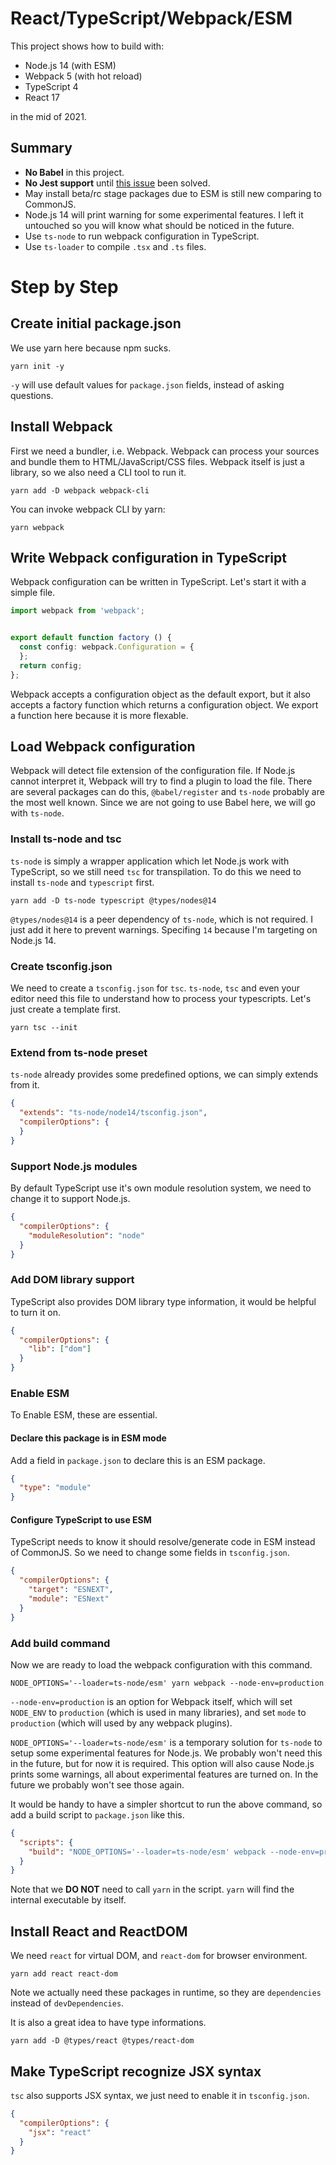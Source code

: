 # React/TypeScript/Webpack/ESM

This project shows how to build with:

* Node.js 14 (with ESM)
* Webpack 5 (with hot reload)
* TypeScript 4
* React 17

in the mid of 2021.

## Summary

* **No Babel** in this project.
* **No Jest support** until [this issue](https://github.com/facebook/jest/issues/11453) been solved.
* May install beta/rc stage packages due to ESM is still new comparing to CommonJS.
* Node.js 14 will print warning for some experimental features. I left it untouched so you will know what should be noticed in the future.
* Use `ts-node` to run webpack configuration in TypeScript.
* Use `ts-loader` to compile `.tsx` and `.ts` files.

# Step by Step

## Create initial package.json

We use yarn here because npm sucks.

```
yarn init -y
```

`-y` will use default values for `package.json` fields, instead of asking
questions.

## Install Webpack

First we need a bundler, i.e. Webpack. Webpack can process your sources and
bundle them to HTML/JavaScript/CSS files.
Webpack itself is just a library, so we also need a CLI tool to run it.

```
yarn add -D webpack webpack-cli
```

You can invoke webpack CLI by yarn:

```
yarn webpack
```

## Write Webpack configuration in TypeScript

Webpack configuration can be written in TypeScript. Let's start it with a simple
file.

```typescript
import webpack from 'webpack';


export default function factory () {
  const config: webpack.Configuration = {
  };
  return config;
};
```

Webpack accepts a configuration object as the default export, but it also
accepts a factory function which returns a configuration object.
We export a function here because it is more flexable.

## Load Webpack configuration

Webpack will detect file extension of the configuration file. If Node.js cannot
interpret it, Webpack will try to find a plugin to load the file.
There are several packages can do this, `@babel/register` and `ts-node` probably
are the most well known.
Since we are not going to use Babel here, we will go with `ts-node`.

### Install ts-node and tsc

`ts-node` is simply a wrapper application which let Node.js work with
TypeScript, so we still need `tsc` for transpilation.
To do this we need to install `ts-node` and `typescript` first.

```
yarn add -D ts-node typescript @types/nodes@14
```

`@types/nodes@14` is a peer dependency of `ts-node`, which is not required.
I just add it here to prevent warnings.
Specifing `14` because I'm targeting on Node.js 14.

### Create tsconfig.json

We need to create a `tsconfig.json` for `tsc`.
`ts-node`, `tsc` and even your editor need this file to understand how to
process your typescripts.
Let's just create a template first.

```
yarn tsc --init
```

### Extend from ts-node preset

`ts-node` already provides some predefined options, we can simply extends from
it.

```json
{
  "extends": "ts-node/node14/tsconfig.json",
  "compilerOptions": {
  }
}
```

### Support Node.js modules

By default TypeScript use it's own module resolution system, we need to change
it to support Node.js.

```json
{
  "compilerOptions": {
    "moduleResolution": "node"
  }
}
```

### Add DOM library support

TypeScript also provides DOM library type information, it would be helpful to
turn it on.

```json
{
  "compilerOptions": {
    "lib": ["dom"]
  }
}
```

### Enable ESM

To Enable ESM, these are essential.

#### Declare this package is in ESM mode

Add a field in `package.json` to declare this is an ESM package.

```json
{
  "type": "module"
}
```

#### Configure TypeScript to use ESM

TypeScript needs to know it should resolve/generate code in ESM instead of
CommonJS. So we need to change some fields in `tsconfig.json`.

```json
{
  "compilerOptions": {
    "target": "ESNEXT",
    "module": "ESNext"
  }
}
```

### Add build command

Now we are ready to load the webpack configuration with this command.

```
NODE_OPTIONS='--loader=ts-node/esm' yarn webpack --node-env=production
```

`--node-env=production` is an option for Webpack itself, which will set
`NODE_ENV` to `production` (which is used in many libraries), and set `mode` to
`production` (which will used by any webpack plugins).

`NODE_OPTIONS='--loader=ts-node/esm'` is a temporary solution for `ts-node` to
setup some experimental features for Node.js. We probably won't need this in the
future, but for now it is required.
This option will also cause Node.js prints some warnings, all about experimental
features are turned on. In the future we probably won't see those again.

It would be handy to have a simpler shortcut to run the above command, so add a
build script to `package.json` like this.

```json
{
  "scripts": {
    "build": "NODE_OPTIONS='--loader=ts-node/esm' webpack --node-env=production"
  }
}
```

Note that we **DO NOT** need to call `yarn` in the script. `yarn` will find the
internal executable by itself.

## Install React and ReactDOM

We need `react` for virtual DOM, and `react-dom` for browser environment.

```
yarn add react react-dom
```

Note we actually need these packages in runtime, so they are `dependencies`
instead of `devDependencies`.

It is also a great idea to have type informations.

```
yarn add -D @types/react @types/react-dom
```

## Make TypeScript recognize JSX syntax

`tsc` also supports JSX syntax, we just need to enable it in `tsconfig.json`.

```json
{
  "compilerOptions": {
    "jsx": "react"
  }
}
```
